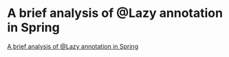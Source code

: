 # A brief analysis of @Lazy annotation in Spring
[A brief analysis of @Lazy annotation in Spring](https://aiwithcloud.com/2022/09/15/a_brief_analysis_of_lazy_annotation_in_spring/)